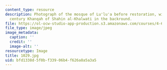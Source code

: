 ```yaml
---
content_type: resource
description: Photograph of the mosque of Lu'lu'a before restoration, with the 16th
  century Khanqah of Shahin al-Khalwati in the backround.
file: https://ol-ocw-studio-app-production.s3.amazonaws.com/courses/4-615-the-architecture-of-cairo-spring-2002/bfd1338d5f0bf33906b4f626a8a5a3a5_1029.jpg
file_type: image/jpeg
image_metadata:
  caption: ''
  credit: ''
  image-alt: ''
resourcetype: Image
title: 1029.jpg
uid: bfd1338d-5f0b-f339-06b4-f626a8a5a3a5
---
```

